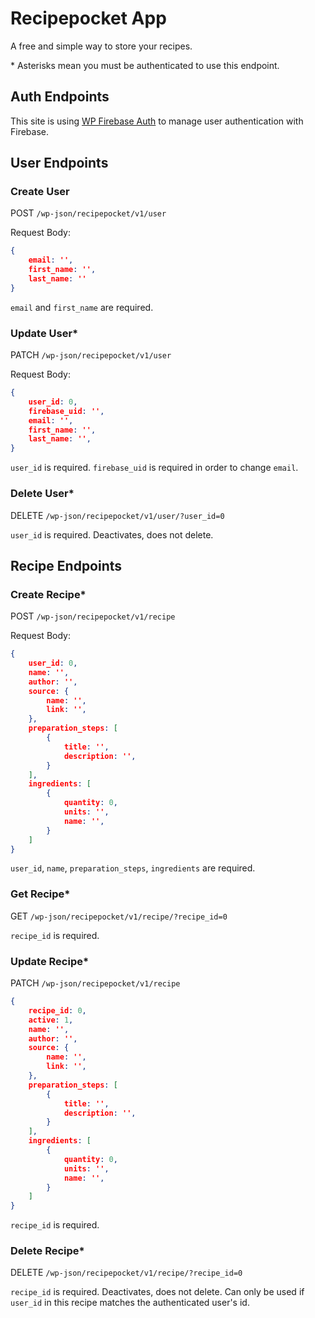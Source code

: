 # Recipepocket App
A free and simple way to store your recipes.

\* Asterisks mean you must be authenticated to use this endpoint.

## Auth Endpoints
This site is using [WP Firebase Auth](https://github.com/stevenwett/wp-firebase-auth) to manage user authentication with Firebase.

## User Endpoints
### Create User
POST `/wp-json/recipepocket/v1/user`

Request Body:
```json
{
	email: '',
	first_name: '',
	last_name: ''
}
```
`email` and `first_name` are required.

### Update User\*
PATCH `/wp-json/recipepocket/v1/user`

Request Body:
```json
{
	user_id: 0,
	firebase_uid: '',
	email: '',
	first_name: '',
	last_name: '',
}
```
`user_id` is required. `firebase_uid` is required in order to change `email`.

### Delete User\*
DELETE `/wp-json/recipepocket/v1/user/?user_id=0`

`user_id` is required. Deactivates, does not delete.

## Recipe Endpoints

### Create Recipe\*
POST `/wp-json/recipepocket/v1/recipe`

Request Body:
```json
{
	user_id: 0,
	name: '',
	author: '',
	source: {
		name: '',
		link: '',
	},
	preparation_steps: [
		{
			title: '',
			description: '',
		}
	],
	ingredients: [
		{
			quantity: 0,
			units: '',
			name: '',
		}
	]
}
```
`user_id`, `name`, `preparation_steps`, `ingredients` are required.

### Get Recipe\*
GET `/wp-json/recipepocket/v1/recipe/?recipe_id=0`

`recipe_id` is required.

### Update Recipe\*
PATCH `/wp-json/recipepocket/v1/recipe`

```json
{
	recipe_id: 0,
	active: 1,
	name: '',
	author: '',
	source: {
		name: '',
		link: '',
	},
	preparation_steps: [
		{
			title: '',
			description: '',
		}
	],
	ingredients: [
		{
			quantity: 0,
			units: '',
			name: '',
		}
	]
}
```
`recipe_id` is required.

### Delete Recipe\*
DELETE `/wp-json/recipepocket/v1/recipe/?recipe_id=0`

`recipe_id` is required. Deactivates, does not delete. Can only be used if `user_id` in this recipe matches the authenticated user's id.
